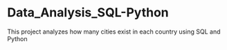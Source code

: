 # Data_Analysis_SQL-Python
This project analyzes how many cities exist in each country using SQL and Python
